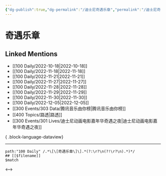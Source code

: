 ```yaml
---
{"dg-publish":true,"dg-permalink":"/迪士尼奇遇乐章","permalink":"/迪士尼奇遇乐章/","title":"奇遇乐章","tags":[null],"created":"2022-11-18T17:27:03.000+08:00","updated":"2023-08-24T18:01:25.071+08:00"}
---
```


# 奇遇乐章

## Linked Mentions
- [[100 Daily/2022-10-18\|2022-10-18]]
- [[100 Daily/2022-11-18\|2022-11-18]]
- [[100 Daily/2022-11-21\|2022-11-21]]
- [[100 Daily/2022-11-27\|2022-11-27]]
- [[100 Daily/2022-11-28\|2022-11-28]]
- [[100 Daily/2022-11-29\|2022-11-29]]
- [[100 Daily/2022-11-30\|2022-11-30]]
- [[100 Daily/2022-12-05\|2022-12-05]]
- [[300 Events/303 Data/腾讯音乐由你榜\|腾讯音乐由你榜]]
- [[400 Topics/路透\|路透]]
- [[300 Events/301 Lives/迪士尼动画电影嘉年华奇遇之夜\|迪士尼动画电影嘉年华奇遇之夜]]

{ .block-language-dataview}

---

```expander
path:"100 Daily" /.*\[\[奇遇乐章\]\].*(?:\r?\n(?!\r?\n).*)*/
## [[$filename]]
$match
```

<-->
